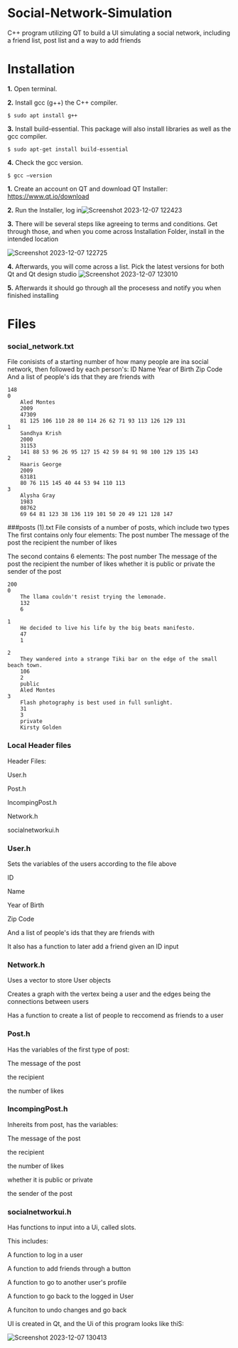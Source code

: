 # Social-Network-Simulation
  C++ program utilizing QT to build a UI simulating a social network, including a friend list, post list and a way to add friends

# Installation
**1.** Open terminal.

**2.** Install gcc (g++) the C++ compiler.
   ```
   $ sudo apt install g++
   ```
**3.** Install build-essential. This package will also install libraries as well as the gcc compiler.
   ```
   $ sudo apt-get install build-essential
   ```
**4.** Check the gcc version.
   ```
   $ gcc –version
   ```

**1.** Create an account on QT and download QT Installer: https://www.qt.io/download
  
**2.** Run the Installer, log in![Screenshot 2023-12-07 122423](https://github.com/lol12662/Social-Network-Simulation/assets/111735090/cf767b82-533b-49c6-88eb-7395129ff388)

**3.** There will be several steps like agreeing to terms and conditions. Get through those, and when you come across Installation Folder, install in the intended location
  
![Screenshot 2023-12-07 122725](https://github.com/lol12662/Social-Network-Simulation/assets/111735090/98d3a923-562d-4b82-8f30-cc65c70615ed)

**4.** Afterwards, you will come across a list. Pick the latest versions for both Qt and Qt design studio
![Screenshot 2023-12-07 123010](https://github.com/lol12662/Social-Network-Simulation/assets/111735090/a43bae5b-1f37-43ff-a833-e6e099a21dcf)

**5.** Afterwards it should go through all the procesess and notify you when finished installing

# Files

### social_network.txt
File conisists of a starting number of how many people are ina social network, then followed by each person's:
ID
Name
Year of Birth
Zip Code
And a list of people's ids that they are friends with
```
148
0
	Aled Montes
	2009
	47309
	81 125 106 110 28 80 114 26 62 71 93 113 126 129 131
1
	Sandhya Krish
	2000
	31153
	141 88 53 96 26 95 127 15 42 59 84 91 98 100 129 135 143
2
	Haaris George
	2009
	63181
	80 76 115 145 40 44 53 94 110 113
3
	Alysha Gray
	1983
	08762
	69 64 81 123 38 136 119 101 50 20 49 121 128 147

```
###posts (1).txt
File consists of a number of posts, which include two types
The first contains only four elements:
The post number
The message of the post
the recipient
the number of likes

The second contains 6 elements:
The post number
The message of the post
the recipient
the number of likes
whether it is public or private
the sender of the post

```
200
0
	The llama couldn't resist trying the lemonade.
	132
	6

1
	He decided to live his life by the big beats manifesto.
	47
	1

2
	They wandered into a strange Tiki bar on the edge of the small beach town.
	106
	2
	public
	Aled Montes
3
	Flash photography is best used in full sunlight.
	31
	3
	private
	Kirsty Golden
```
### Local Header files
Header Files:

User.h

Post.h

IncompingPost.h

Network.h

socialnetworkui.h

### **User.h**

Sets the variables of the users according to the file above

ID

Name

Year of Birth

Zip Code

And a list of people's ids that they are friends with

It also has a function to later add a friend given an ID input

### **Network.h**

Uses a vector to store User objects

Creates a graph with the vertex being a user and the edges being the connections between users

Has a function to create a list of people to reccomend as friends to a user

### **Post.h**

Has the variables of the first type of post:

The message of the post

the recipient

the number of likes

### **IncompingPost.h**

Inhereits from post, has the variables:

The message of the post

the recipient

the number of likes

whether it is public or private

the sender of the post


### **socialnetworkui.h**

Has functions to input into a Ui, called slots.

This includes: 

A function to log in a user

A function to add friends through a button

A function to go to another user's profile

A function to go back to the logged in User

A funciton to undo changes and go back

UI is created in Qt, and the Ui of this program looks like thiS:

![Screenshot 2023-12-07 130413](https://github.com/lol12662/Social-Network-Simulation/assets/111735090/872d6c77-808c-487a-a563-9a51f1ec4814)


